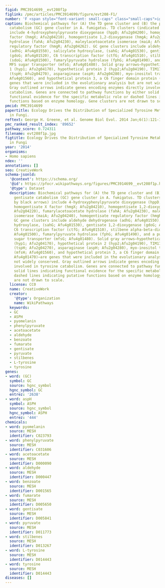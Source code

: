 ```yaml
---
figid: PMC3914699__evt208f1p
figlink: /pmc/articles/PMC3914699/figure/evt208-F1/
number: 'F <span style="font-variant: small-caps" class="small-caps">ig</span> . 1.—'
caption: Biochemical pathways for (A) the TD gene cluster and (B) the putative gentisate
  catabolism (GC) gene cluster in A. fumigatus. TD clusters (indicated by black arrows)
  include 4-hydroxyphenylpyruvate dioxygenase (hppD; Afu2g04200), homogentisate X
  factor (hmgX; Afu2g04210), homogentisate 1,2-dioxygenase (hmgA; Afu2g04220), fumarylacetoacetate
  hydrolase (fahA; Afu2g04230), maleylacetoacetate isomerase (maiA; Afu2g04240), homogentisate
  regulatory factor (hmgR; Afu2g04262). GC gene clusters include aldehyde dehydrogenase
  (adhG; Afu4g01550), salicylate hydroxylase, (sahG; Afu4g01530), gentisate 1,2-dioxygenase
  (gdoG; Afu4g01520), C6 transcription factor (ctfG; Afu4g01510), stilbene alpha-beta-dioxygenase
  (sdoG; Afu4g01500), fumarylpyruvate hydrolase (fphG; Afu4g01490), and a putative
  MFS sugar transporter (mfsG; Afu4g01480). Solid gray arrows—hypothetical protein
  1 (hyp1; Afu2g04170), hypothetical protein 2 (hyp2;Afu2g04190), TIM17 subunit protein
  (tspH; Afu2g04270), asparaginase (aspH; Afu2g04280), myo-inositol transporter (mfsH;
  Afu4g01560), and hypothetical protein 3, a C6 finger domain protein (hyp3; Afu4g01470)—are
  genes that were included in the evolutionary analysis but are not widely conserved.
  Gray outlined arrows indicate genes encoding enzymes directly involved in tyrosine
  catabolism. Genes are connected to pathway functions by either solid lines indicating
  functional evidence for the specific metabolic role or dashed lines indicating putative
  functions based on enzyme homology. Gene clusters are not drawn to scale.
pmcid: PMC3914699
papertitle: Ecology Drives the Distribution of Specialized Tyrosine Metabolism Modules
  in Fungi.
reftext: George H. Greene, et al. Genome Biol Evol. 2014 Jan;6(1):121-132.
pmc_ranked_result_index: '89652'
pathway_score: 0.724311
filename: evt208f1p.jpg
figtitle: Ecology Drives the Distribution of Specialized Tyrosine Metabolism Modules
  in Fungi
year: '2014'
organisms:
- Homo sapiens
ndex: ''
annotations: []
seo: CreativeWork
schema-jsonld:
  '@context': https://schema.org/
  '@id': https://pfocr.wikipathways.org/figures/PMC3914699__evt208f1p.html
  '@type': Dataset
  description: Biochemical pathways for (A) the TD gene cluster and (B) the putative
    gentisate catabolism (GC) gene cluster in A. fumigatus. TD clusters (indicated
    by black arrows) include 4-hydroxyphenylpyruvate dioxygenase (hppD; Afu2g04200),
    homogentisate X factor (hmgX; Afu2g04210), homogentisate 1,2-dioxygenase (hmgA;
    Afu2g04220), fumarylacetoacetate hydrolase (fahA; Afu2g04230), maleylacetoacetate
    isomerase (maiA; Afu2g04240), homogentisate regulatory factor (hmgR; Afu2g04262).
    GC gene clusters include aldehyde dehydrogenase (adhG; Afu4g01550), salicylate
    hydroxylase, (sahG; Afu4g01530), gentisate 1,2-dioxygenase (gdoG; Afu4g01520),
    C6 transcription factor (ctfG; Afu4g01510), stilbene alpha-beta-dioxygenase (sdoG;
    Afu4g01500), fumarylpyruvate hydrolase (fphG; Afu4g01490), and a putative MFS
    sugar transporter (mfsG; Afu4g01480). Solid gray arrows—hypothetical protein 1
    (hyp1; Afu2g04170), hypothetical protein 2 (hyp2;Afu2g04190), TIM17 subunit protein
    (tspH; Afu2g04270), asparaginase (aspH; Afu2g04280), myo-inositol transporter
    (mfsH; Afu4g01560), and hypothetical protein 3, a C6 finger domain protein (hyp3;
    Afu4g01470)—are genes that were included in the evolutionary analysis but are
    not widely conserved. Gray outlined arrows indicate genes encoding enzymes directly
    involved in tyrosine catabolism. Genes are connected to pathway functions by either
    solid lines indicating functional evidence for the specific metabolic role or
    dashed lines indicating putative functions based on enzyme homology. Gene clusters
    are not drawn to scale.
  license: CC0
  name: CreativeWork
  creator:
    '@type': Organization
    name: WikiPathways
  keywords:
  - GC
  - ASPH
  - pyomelanin
  - phenylpyruvate
  - acetoacetate
  - aldehyde
  - benzoate
  - fumarate
  - gentisate
  - pyruvate
  - stilbenes
  - L-tyrosine
  - tyrosine
genes:
- word: (GC)
  symbol: GC
  source: hgnc_symbol
  hgnc_symbol: GC
  entrez: '2638'
- word: aspH
  symbol: ASPH
  source: hgnc_symbol
  hgnc_symbol: ASPH
  entrez: '444'
chemicals:
- word: pyomelanin
  source: MESH
  identifier: C023793
- word: phenylpyruvate
  source: MESH
  identifier: C031606
- word: acetoacetate
  source: MESH
  identifier: D000090
- word: aldehyde
  source: MESH
  identifier: D000447
- word: benzoate
  source: MESH
  identifier: D001565
- word: fumarate
  source: MESH
  identifier: D005650
- word: gentisate
  source: MESH
  identifier: D005841
- word: pyruvate
  source: MESH
  identifier: D011773
- word: stilbenes
  source: MESH
  identifier: D013267
- word: L-tyrosine
  source: MESH
  identifier: D014443
- word: tyrosine
  source: MESH
  identifier: D014443
diseases: []
---
```

